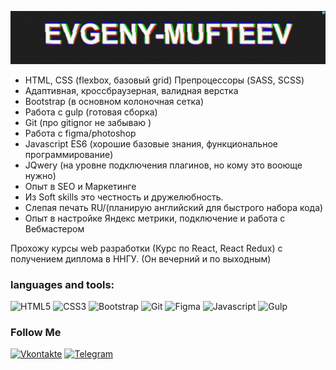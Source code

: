 ![Header](https://github.com/Evgeny-Mufteev/Evgeny-Mufteev/blob/main/assets/crab.gif)

- HTML, CSS (flexbox, базовый grid) Препроцессоры (SASS, SCSS)
- Адаптивная, кроссбраузерная, валидная верстка
- Bootstrap (в основном колоночная сетка)
- Работа с gulp (готовая сборка)
- Git (про gitignor не забываю )
- Работа с figma/photoshop
- Javascript ES6 (хорошие базовые знания, функциональное программирование)
- JQwery (на уровне подключения плагинов, но кому это вооюще нужно)
- Опыт в SEO и Маркетинге
- Из Soft skills это честность и дружелюбность.
- Слепая печать RU/(планирую английский для быстрого набора кода)
- Опыт в настройке Яндекс метрики, подключение и работа с Вебмастером

Прохожу курсы web разработки (Курс по React, React Redux) с получением диплома в ННГУ. (Он вечерний и по выходным)

### languages and tools:

![HTML5](https://img.shields.io/badge/-HTML5-e84646??style=for-the-badge&logo=html5&logoColor=fff)
![CSS3](https://img.shields.io/badge/-CSS3-0b4db0??style=for-the-badge&logo=css3&logoColor=fff)
![Bootstrap](https://img.shields.io/badge/-Bootstrap-5d0bb0??style=for-the-badge&logo=Bootstrap&logoColor=fff)
![Git](https://img.shields.io/badge/-Git-cc3d47??style=for-the-badge&logo=Git&logoColor=fff)
![Figma](https://img.shields.io/badge/-Figma-3dcc6d??style=for-the-badge&logo=Figma&logoColor=fff)
![Javascript](https://img.shields.io/badge/-Javascript-e5bf35??style=for-the-badge&logo=Javascript&logoColor=fff)
![Gulp](https://img.shields.io/badge/-Gulp-e53535??style=for-the-badge&logo=Gulp&logoColor=fff)

### Follow Me

[![Vkontakte](https://img.shields.io/badge/-Vkontakte-3f6cb0??style=for-the-badge&logo=vk&logoColor=fff)](https://vk.com/mufteevbro)
[![Telegram](https://img.shields.io/badge/-Telegram-ffffff??style=for-the-badge&logo=Telegram&logoColor=fff)](https://t.me/Noname_iso)
